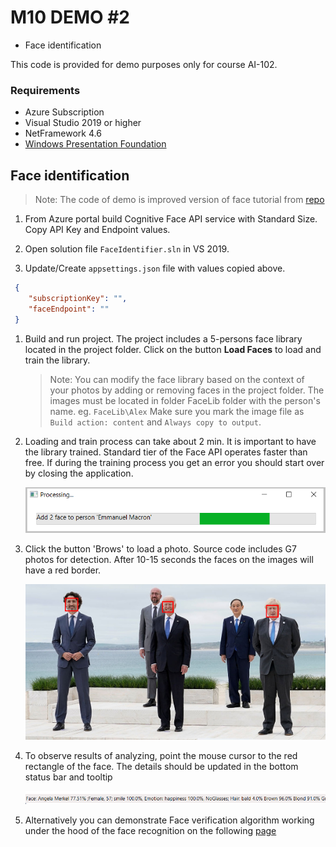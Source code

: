 # M10 DEMO #2

- Face identification 

This code is provided for demo purposes only for course AI-102.

### Requirements
- Azure Subscription
- Visual Studio 2019 or higher
- NetFramework 4.6
- [Windows Presentation Foundation](https://visualstudio.microsoft.com/vs/features/wpf/)

## Face identification 

>Note: The code of demo is improved version of face tutorial from [repo](https://github.com/Azure-Samples/Cognitive-Face-CSharp-sample)

1. From Azure portal build Cognitive Face API service with Standard Size. Copy API Key and Endpoint values.

1. Open solution file `FaceIdentifier.sln` in VS 2019.

1.  Update/Create `appsettings.json` file with values copied above.

  ```json
   {
      "subscriptionKey": "",
      "faceEndpoint": ""
   }
  ```

1. Build and run project. The project includes a 5-persons face library located in the project folder. Click on the button **Load Faces** to load and train the library.

   >Note: You can modify the face library based on the context of your photos by adding or removing faces in the project folder. The images must be located in folder FaceLib folder with the person's name. eg. `FaceLib\Alex` Make sure you mark the image file as `Build action: content` and `Always copy to output`.

1. Loading and train process can take about 2 min. It is important to have the library trained. Standard tier of the Face API operates faster than free. If during the training process you get an error you should start over by closing the application.

   ![load](load-bar.png)

1. Click the button 'Brows' to load a photo. Source code includes G7 photos for detection. After 10-15 seconds the faces on the images will have a red border.

   ![analyzed](analyzed.png)

1. To observe results of analyzing, point the mouse cursor to the red rectangle of the face. The details should be updated in the bottom status bar and tooltip

   ![results](results.png)

1. Alternatively you can demonstrate Face verification algorithm working under the hood of the face recognition on the following [page](https://azure.microsoft.com/en-us/services/cognitive-services/face/)
